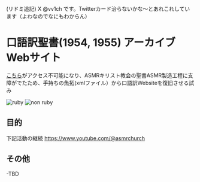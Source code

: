 (リドミ追記) X @vv1ch です。Twitterカード治らないかな～とあれこれしています（よわなのでなにもわからん）

# 口語訳聖書(1954, 1955) アーカイブWebサイト
 
[こちら](https://ww1.salterrae.net/kougo/xml)がアクセス不可能になり、ASMRキリスト教会の聖書ASMR製造工程に支障がでたため、手持ちの魚拓(xmlファイル）から口語訳Websiteを復旧させる試み
 
![ruby](src/images/sc1.jpg)
![non ruby](src/images/sc2.jpg)
 
## 目的
 
下記活動の継続
https://www.youtube.com/@asmrchurch
 
## その他
 
-TBD
